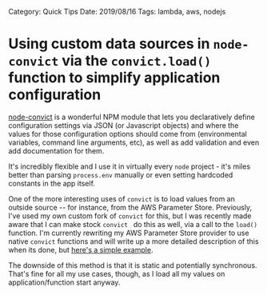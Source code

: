 Category: Quick Tips
Date: 2019/08/16
Tags: lambda, aws, nodejs



# Using custom data sources in `node-convict`  via the `convict.load()` function to simplify application configuration

[node-convict](https://github.com/mozilla/node-convict) is a wonderful NPM module that lets you declaratively define configuration settings via JSON (or Javascript objects) and where the values for those configuration options should come from (environmental variables, command line arguments, etc), as well as add validation and even add documentation for them. 

It's incredibly flexible and I use it in virtually every `node` project - it's miles better than parsing `process.env` manually or even setting hardcoded constants in the app itself.

One of the more interesting uses of `convict` is to load values from an outside source -- for instance, from the AWS Parameter Store. Previously, I've used my own custom fork of `convict` for this, but I was recently made aware that I can make stock `convict ` do this as well, via a call to the `load()` function. I'm currently rewriting my AWS Parameter Store provider to use native `convict` functions and will write up a more detailed description of this when its done, but [here's a simple example](https://runkit.com/brettneese/simple-convict-load-example).

The downside of this method is that it is static and potentially synchronous. That's fine for all my use cases, though, as I load all my values on application/function start anyway.

